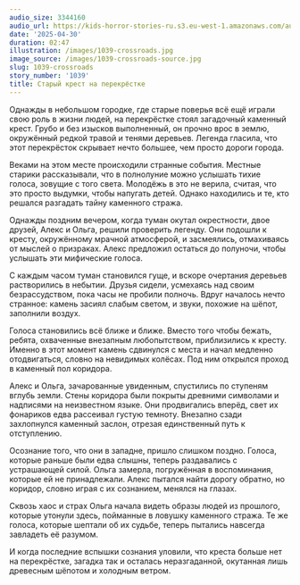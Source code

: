 ```yaml
---
audio_size: 3344160
audio_url: https://kids-horror-stories-ru.s3.eu-west-1.amazonaws.com/audio/1039-crossroads.mp3
date: '2025-04-30'
duration: 02:47
illustration: /images/1039-crossroads.jpg
image_source: /images/1039-crossroads-source.jpg
slug: 1039-crossroads
story_number: '1039'
title: Старый крест на перекрёстке
---
```


Однажды в небольшом городке, где старые поверья всё ещё играли свою роль в жизни людей, на перекрёстке стоял загадочный каменный крест. Грубо и без изысков выполненный, он прочно врос в землю, окружённый редкой травой и тенями деревьев. Легенда гласила, что этот перекрёсток скрывает нечто большее, чем просто дороги города.

Веками на этом месте происходили странные события. Местные старики рассказывали, что в полнолуние можно услышать тихие голоса, зовущие с того света. Молодёжь в это не верила, считая, что это просто выдумки, чтобы напугать детей. Однако находились и те, кто решался разгадать тайну каменного стража.

Однажды поздним вечером, когда туман окутал окрестности, двое друзей, Алекс и Ольга, решили проверить легенду. Они подошли к кресту, окружённому мрачной атмосферой, и засмеялись, отмахиваясь от мыслей о призраках. Алекс предложил остаться до полуночи, чтобы услышать эти мифические голоса.

С каждым часом туман становился гуще, и вскоре очертания деревьев растворились в небытии. Друзья сидели, усмехаясь над своим безрассудством, пока часы не пробили полночь. Вдруг началось нечто странное: камень засиял слабым светом, и звуки, похожие на шёпот, заполнили воздух.

Голоса становились всё ближе и ближе. Вместо того чтобы бежать, ребята, охваченные внезапным любопытством, приблизились к кресту. Именно в этот момент камень сдвинулся с места и начал медленно отодвигаться, словно на невидимых колёсах. Под ним открылся проход в каменный пол коридора.

Алекс и Ольга, зачарованные увиденным, спустились по ступеням вглубь земли. Стены коридора были покрыты древними символами и надписями на неизвестном языке. Они продвигались вперёд, свет их фонариков едва рассеивал густую темноту. Внезапно сзади захлопнулся каменный заслон, отрезая единственный путь к отступлению.

Осознание того, что они в западне, пришло слишком поздно. Голоса, которые раньше были едва слышны, теперь раздавались с устрашающей силой. Ольга замерла, погружённая в воспоминания, которые ей не принадлежали. Алекс пытался найти дорогу обратно, но коридор, словно играя с их сознанием, менялся на глазах.

Сквозь хаос и страх Ольга начала видеть образы людей из прошлого, которые утонули здесь, пойманные в ловушку каменного стража. Те же голоса, которые шептали об их судьбе, теперь пытались навсегда завладеть её разумом.

И когда последние вспышки сознания уловили, что креста больше нет на перекрёстке, загадка так и осталась неразгаданной, окутанная лишь древесным шёпотом и холодным ветром.